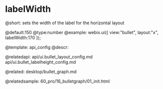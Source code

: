 labelWidth
=============

@short:
	sets the width of the label for the horizontal layout

@default:150
@type:number 
@example:
webix.ui({
    view:"bullet", 
    layout:"x",
    labelWidth:170
});

@template:	api_config
@descr:

@relatedapi:
api/ui.bullet_layout_config.md
api/ui.bullet_labelheight_config.md

@related:
desktop/bullet_graph.md

@relatedsample:
60_pro/16_bulletgraph/01_init.html
